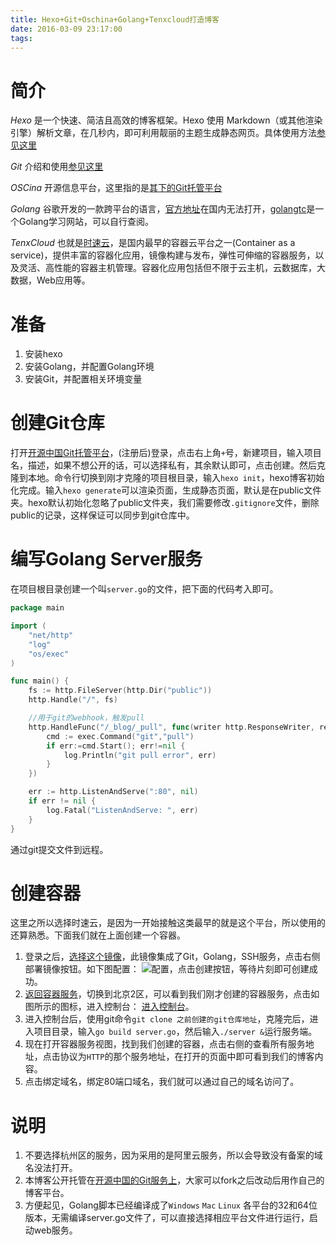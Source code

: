 ```yaml
---
title: Hexo+Git+Oschina+Golang+Tenxcloud打造博客
date: 2016-03-09 23:17:00
tags:
---
```

# 简介
*Hexo* 是一个快速、简洁且高效的博客框架。Hexo 使用 Markdown（或其他渲染引擎）解析文章，在几秒内，即可利用靓丽的主题生成静态网页。具体使用方法[参见这里](https://hexo.io/zh-cn/docs/)

*Git* 介绍和使用[参见这里](http://gitref.org/zh/index.html)

*OSCina* 开源信息平台，这里指的是[其下的Git托管平台](http://git.oschina.net/)

*Golang* 谷歌开发的一款跨平台的语言，[官方地址](golang.org)在国内无法打开，[golangtc](http://golangtc.com/)是一个Golang学习网站，可以自行查阅。

*TenxCloud* 也就是[时速云](https://www.tenxcloud.com/)，是国内最早的容器云平台之一(Container as a service)，提供丰富的容器化应用，镜像构建与发布，弹性可伸缩的容器服务，以及灵活、高性能的容器主机管理。容器化应用包括但不限于云主机，云数据库，大数据，Web应用等。

# 准备         
1. 安装hexo
2. 安装Golang，并配置Golang环境
3. 安装Git，并配置相关环境变量

# 创建Git仓库
打开[开源中国Git托管平台](http://git.oschina.net/)，(注册后)登录，点击右上角`+`号，新建项目，输入项目名，描述，如果不想公开的话，可以选择私有，其余默认即可，点击创建。然后克隆到本地。命令行切换到刚才克隆的项目根目录，输入`hexo init`，hexo博客初始化完成。输入`hexo generate`可以渲染页面，生成静态页面，默认是在public文件夹。hexo默认初始化忽略了public文件夹，我们需要修改`.gitignore`文件，删除public的记录，这样保证可以同步到git仓库中。

# 编写Golang Server服务
在项目根目录创建一个叫`server.go`的文件，把下面的代码考入即可。
```go
package main

import (
	"net/http"
	"log"
	"os/exec"
)

func main() {
	fs := http.FileServer(http.Dir("public"))
	http.Handle("/", fs)

	//用于git的webhook，触发pull
	http.HandleFunc("/_blog/_pull", func(writer http.ResponseWriter, request *http.Request) {
		cmd := exec.Command("git","pull")
		if err:=cmd.Start(); err!=nil {
			log.Println("git pull error", err)
		}
	})

	err := http.ListenAndServe(":80", nil)
	if err != nil {
		log.Fatal("ListenAndServe: ", err)
	}
}
```
通过git提交文件到远程。


# 创建容器
这里之所以选择时速云，是因为一开始接触这类最早的就是这个平台，所以使用的还算熟悉。下面我们就在上面创建一个容器。
1. 登录之后，[选择这个镜像](https://hub.tenxcloud.com/repos/sdvdxl/golang)，此镜像集成了Git，Golang，SSH服务，点击右侧部署镜像按钮。如下图配置：
![配置](/images/other/2016-03-09_2351.png)，点击创建按钮，等待片刻即可创建成功。
2. [返回容器服务](https://console.tenxcloud.com/containers?0)，切换到北京2区，可以看到我们刚才创建的容器服务，点击如图所示的图标，进入控制台：
[进入控制台](/images/other/2016-03-09_2355.png)。
3. 进入控制台后，使用git命令`git clone 之前创建的git仓库地址`，克隆完后，进入项目目录，输入`go build server.go`，然后输入`./server &`运行服务端。
4. 现在打开容器服务视图，找到我们创建的容器，点击右侧的查看所有服务地址，点击协议为`HTTP`的那个服务地址，在打开的页面中即可看到我们的博客内容。
5. 点击绑定域名，绑定80端口域名，我们就可以通过自己的域名访问了。

# 说明
1. 不要选择杭州区的服务，因为采用的是阿里云服务，所以会导致没有备案的域名没法打开。
2. 本博客公开托管在[开源中国的Git服务上](http://git.oschina.net/sdvdxl/blog)，大家可以fork之后改动后用作自己的博客平台。
3. 方便起见，Golang脚本已经编译成了`Windows` `Mac` `Linux` 各平台的32和64位版本，无需编译server.go文件了，可以直接选择相应平台文件进行运行，启动web服务。
